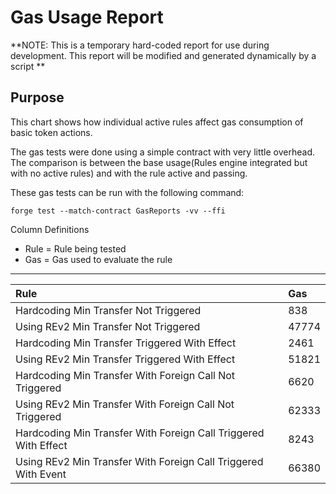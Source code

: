 # Gas Usage Report

**NOTE: This is a temporary hard-coded report for use during development. This report will be modified and generated dynamically by a script **

## Purpose

This chart shows how individual active rules affect gas consumption of basic token actions.

The gas tests were done using a simple contract with very little overhead. The comparison is between the base usage(Rules engine integrated but with no active rules) and with the rule active and passing.

These gas tests can be run with the following command:

```
forge test --match-contract GasReports -vv --ffi
```

Column Definitions
- Rule = Rule being tested
- Gas = Gas used to evaluate the rule

---
| Rule | Gas |
|:-|:-|
| Hardcoding Min Transfer Not Triggered | 838 |
| Using REv2 Min Transfer Not Triggered | 47774 |
| Hardcoding Min Transfer Triggered With Effect | 2461 |
| Using REv2 Min Transfer Triggered With Effect | 51821 |
| Hardcoding Min Transfer With Foreign Call Not Triggered | 6620 |
| Using REv2 Min Transfer With Foreign Call Not Triggered | 62333 |
| Hardcoding Min Transfer With Foreign Call Triggered With Effect | 8243 |
| Using REv2 Min Transfer With Foreign Call Triggered With Event | 66380 |